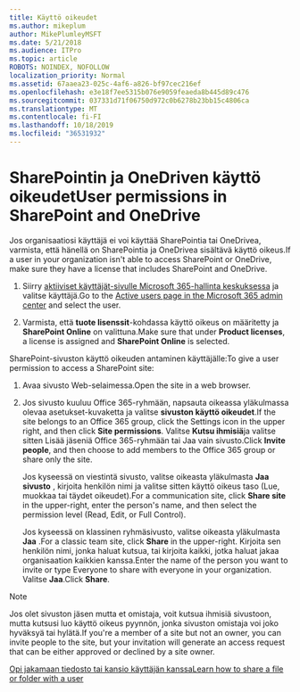 ```yaml
---
title: Käyttö oikeudet
ms.author: mikeplum
author: MikePlumleyMSFT
ms.date: 5/21/2018
ms.audience: ITPro
ms.topic: article
ROBOTS: NOINDEX, NOFOLLOW
localization_priority: Normal
ms.assetid: 67aaea23-025c-4af6-a826-bf97cec216ef
ms.openlocfilehash: e3e18f7ee5315b076e9059feaeda8b445d89c476
ms.sourcegitcommit: 037331d71f06750d972c0b6278b23bb15c4806ca
ms.translationtype: MT
ms.contentlocale: fi-FI
ms.lasthandoff: 10/18/2019
ms.locfileid: "36531932"
---
```

# <a name="user-permissions-in-sharepoint-and-onedrive"></a><span data-ttu-id="4fad2-102">SharePointin ja OneDriven käyttö oikeudet</span><span class="sxs-lookup"><span data-stu-id="4fad2-102">User permissions in SharePoint and OneDrive</span></span>

<span data-ttu-id="4fad2-103">Jos organisaatiosi käyttäjä ei voi käyttää SharePointia tai OneDrivea, varmista, että hänellä on SharePointia ja OneDrivea sisältävä käyttö oikeus.</span><span class="sxs-lookup"><span data-stu-id="4fad2-103">If a user in your organization isn't able to access SharePoint or OneDrive, make sure they have a license that includes SharePoint and OneDrive.</span></span> 
  
1. <span data-ttu-id="4fad2-104">Siirry [aktiiviset käyttäjät-sivulle Microsoft 365-hallinta keskuksessa](https://portal.office.com/adminportal/home#/users) ja valitse käyttäjä.</span><span class="sxs-lookup"><span data-stu-id="4fad2-104">Go to the [Active users page in the Microsoft 365 admin center](https://portal.office.com/adminportal/home#/users) and select the user.</span></span> 
    
2. <span data-ttu-id="4fad2-105">Varmista, että **tuote lisenssit**-kohdassa käyttö oikeus on määritetty ja **SharePoint Online** on valittuna.</span><span class="sxs-lookup"><span data-stu-id="4fad2-105">Make sure that under **Product licenses**, a license is assigned and **SharePoint Online** is selected.</span></span> 
    
 <span data-ttu-id="4fad2-106">SharePoint-sivuston käyttö oikeuden antaminen käyttäjälle:</span><span class="sxs-lookup"><span data-stu-id="4fad2-106">To give a user permission to access a SharePoint site:</span></span> 
  
1. <span data-ttu-id="4fad2-107">Avaa sivusto Web-selaimessa.</span><span class="sxs-lookup"><span data-stu-id="4fad2-107">Open the site in a web browser.</span></span>
    
2. <span data-ttu-id="4fad2-108">Jos sivusto kuuluu Office 365-ryhmään, napsauta oikeassa yläkulmassa olevaa asetukset-kuvaketta ja valitse **sivuston käyttö oikeudet**.</span><span class="sxs-lookup"><span data-stu-id="4fad2-108">If the site belongs to an Office 365 group, click the Settings icon in the upper right, and then click **Site permissions**.</span></span> <span data-ttu-id="4fad2-109">Valitse **Kutsu ihmisiä**ja valitse sitten Lisää jäseniä Office 365-ryhmään tai Jaa vain sivusto.</span><span class="sxs-lookup"><span data-stu-id="4fad2-109">Click **Invite people**, and then choose to add members to the Office 365 group or share only the site.</span></span> 
    
    <span data-ttu-id="4fad2-110">Jos kyseessä on viestintä sivusto, valitse oikeasta yläkulmasta **Jaa sivusto** , kirjoita henkilön nimi ja valitse sitten käyttö oikeus taso (Lue, muokkaa tai täydet oikeudet).</span><span class="sxs-lookup"><span data-stu-id="4fad2-110">For a communication site, click **Share site** in the upper-right, enter the person's name, and then select the permission level (Read, Edit, or Full Control).</span></span> 
    
    <span data-ttu-id="4fad2-111">Jos kyseessä on klassinen ryhmäsivusto, valitse oikeasta yläkulmasta **Jaa** .</span><span class="sxs-lookup"><span data-stu-id="4fad2-111">For a classic team site, click **Share** in the upper-right.</span></span> <span data-ttu-id="4fad2-112">Kirjoita sen henkilön nimi, jonka haluat kutsua, tai kirjoita kaikki, jotka haluat jakaa organisaation kaikkien kanssa.</span><span class="sxs-lookup"><span data-stu-id="4fad2-112">Enter the name of the person you want to invite or type Everyone to share with everyone in your organization.</span></span> <span data-ttu-id="4fad2-113">Valitse **Jaa**.</span><span class="sxs-lookup"><span data-stu-id="4fad2-113">Click **Share**.</span></span>
    
> [!NOTE]
> <span data-ttu-id="4fad2-114">Jos olet sivuston jäsen mutta et omistaja, voit kutsua ihmisiä sivustoon, mutta kutsusi luo käyttö oikeus pyynnön, jonka sivuston omistaja voi joko hyväksyä tai hylätä.</span><span class="sxs-lookup"><span data-stu-id="4fad2-114">If you're a member of a site but not an owner, you can invite people to the site, but your invitation will generate an access request that can be either approved or declined by a site owner.</span></span> 
  
[<span data-ttu-id="4fad2-115">Opi jakamaan tiedosto tai kansio käyttäjän kanssa</span><span class="sxs-lookup"><span data-stu-id="4fad2-115">Learn how to share a file or folder with a user</span></span>](https://go.microsoft.com/fwlink/?linkid=533408)
  


